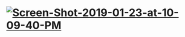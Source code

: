 # <a href="https://ibb.co/qjtFcTc"><img src="https://i.ibb.co/pwtrMYM/Screen-Shot-2019-01-23-at-10-09-40-PM.png" alt="Screen-Shot-2019-01-23-at-10-09-40-PM" border="0"></a>
